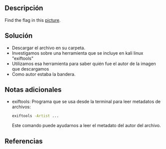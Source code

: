 ## Descripción
Find the flag in this [picture](https://jupiter.challenges.picoctf.org/static/916b07b4c87062c165ace1d3d31ef655/pico_img.png).
## Solución
- Descargar el archivo en su carpeta.
- Investigamos sobre una herramienta que se incluye en kali linux "exiftools"
- Utilizamos esa herramienta para saber quién fue el autor de la imagen que descargamos
- Como autor estaba la bandera.
## Notas adicionales
- exiftools: Programa que se usa desde la terminal para leer metadatos de archivos:
  ``` zsh
  exiftools -Artist ...
  ```
  Este comando puede ayudarnos a leer el metadato del autor del archivo.
## Referencias